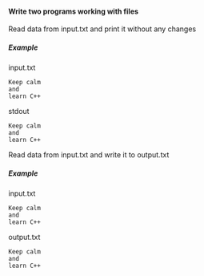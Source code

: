 #### Write two programs working with files ####


Read data from input.txt and print it without any changes 

##### Example

input.txt
```
Keep calm
and
learn C++
```

stdout
```
Keep calm
and
learn C++
```


Read data from input.txt and write it to output.txt

##### Example

input.txt
```
Keep calm
and
learn C++
```

output.txt
```
Keep calm
and
learn C++
```
